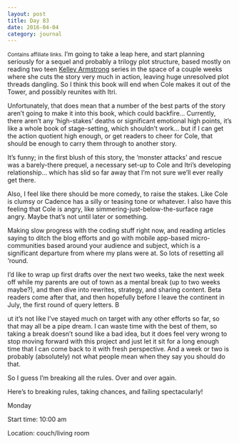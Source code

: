 ```yaml
---
layout: post
title: Day 83
date: 2016-04-04
category: journal
---
```


<small>Contains affiliate links.</small> I’m going to take a leap here, and start planning seriously for a sequel and probably a trilogy plot structure, based mostly on reading two teen <a href="http://kelleyarmstrong.com" target="_blank">Kelley Armstrong</a> series in the space of a couple weeks where she cuts the story very much in action, leaving huge unresolved plot threads dangling. So I think this book will end when Cole makes it out of the Tower, and possibly reunites with Itri. 

Unfortunately, that does mean that a number of the best parts of the story aren’t going to make it into this book, which could backfire… Currently, there aren’t any ‘high-stakes’ deaths or significant emotional high points, it’s like a whole book of stage-setting, which shouldn’t work… but if I can get the action quotient high enough, or get readers to cheer for Cole, that should be enough to carry them through to another story. 

It’s funny; in the first blush of this story, the ‘monster attacks’ and rescue was a barely-there prequel, a necessary set-up to Cole and Itri’s developing relationship… which has slid so far away that I’m not sure we’ll ever really get there. 

Also, I feel like there should be more comedy, to raise the stakes. Like Cole is clumsy or Cadence has a silly or teasing tone or whatever. I also have this feeling that Cole is angry, like simmering-just-below-the-surface rage angry. Maybe that’s not until later or something. 

Making slow progress with the coding stuff right now, and reading articles saying to ditch the blog efforts and go with mobile app-based micro-communities based around your audience and subject, which is a significant departure from where my plans were at. So lots of resetting all ‘round. 

I’d like to wrap up first drafts over the next two weeks, take the next week off while my parents are out of town as a mental break (up to two weeks maybe?), and then dive into rewrites, strategy, and sharing content. Beta readers come after that, and then hopefully before I leave the continent in July, the first round of query letters. B

ut it’s not like I’ve stayed much on target with any other efforts so far, so that may all be a pipe dream. I can waste time with the best of them, so taking a break doesn’t sound like a bad idea, but it does feel very wrong to stop moving forward with this project and just let it sit for a long enough time that I can come back to it with fresh perspective. And a week or two is probably (absolutely) not what people mean when they say you should do that. 

So I guess I’m breaking all the rules. Over and over again. 

Here’s to breaking rules, taking chances, and failing spectacularly!


Monday

Start time: 10:00 am

Location: couch/living room
